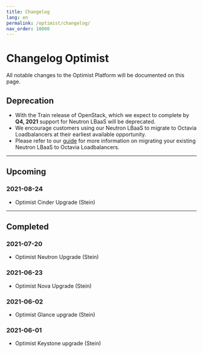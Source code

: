 ```yaml
---
title: Changelog
lang: en
permalink: /optimist/changelog/
nav_order: 10000
---
```


# Changelog Optimist

All notable changes to the Optimist Platform will be documented on this page.

## Deprecation
- With the Train release of OpenStack, which we expect to complete by **Q4, 2021** support for Neutron LBaaS will be deprecated. 
- We encourage customers using our Neutron LBaaS to migrate to Octavia Loadbalancers at their earliest available opportunity.
- Please refer to our [guide](/optimist/migration_guide_loadbalancer/) for more information on migrating your existing Neutron LBaaS to Octavia Loadbalancers.

---

## Upcoming

### 2021-08-24
- Optimist Cinder Upgrade (Stein)

---

## Completed

### 2021-07-20
- Optimist Neutron Upgrade (Stein)

### 2021-06-23
-  Optimist Nova Upgrade (Stein)

### 2021-06-02
- Optimist Glance upgrade (Stein)

### 2021-06-01
- Optimist Keystone upgrade (Stein)

